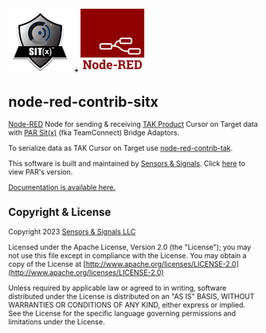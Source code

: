 <a href="https://pargovernment.com/sitx" target="_new"><img
  src="https://github.com/ampledata/node-red-contrib-sitx/raw/main/docs/app_icon.png"
  alt="Sit(x) App Logo"
  width="128"
  height="128"
/></a>
<b>+</b>
<a href="https://nodered.org" target="_new"><img
  src="https://github.com/ampledata/node-red-contrib-sitx/raw/main/docs/node-red-icon-2.png"
  alt="Node-RED Logo"
  width="128"
  height="128"
/></a>

# node-red-contrib-sitx

[Node-RED](https://www.nodered.org) Node for sending & receiving [TAK Product](https://www.tak.gov) Cursor on Target data with [PAR Sit(x)](https://pargovernment.com/sitx) (fka TeamConnect) Bridge Adaptors.

To serialize data as TAK Cursor on Target use [node-red-contrib-tak](https://github.com/snstac/node-red-contrib-tak).

This software is built and maintained by [Sensors & Signals](https://www.snstac.com). Click [here](https://github.com/PAR-Government/node_red_sitx_bridge_adapter) to view PAR's version.

[Documentation is available here.](https://node-red-contrib-sitx.readthedocs.io/)

## Copyright & License

Copyright 2023 [Sensors & Signals LLC](https://www.snstac.com)

Licensed under the Apache License, Version 2.0 (the "License");
you may not use this file except in compliance with the License.
You may obtain a copy of the License at [http://www.apache.org/licenses/LICENSE-2.0](http://www.apache.org/licenses/LICENSE-2.0)

Unless required by applicable law or agreed to in writing, software
distributed under the License is distributed on an "AS IS" BASIS,
WITHOUT WARRANTIES OR CONDITIONS OF ANY KIND, either express or implied.
See the License for the specific language governing permissions and
limitations under the License.
